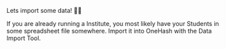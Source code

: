 Lets import some data! 💪💪

If you are already running a Institute, you most likely have your Students in some spreadsheet file somewhere. Import it into OneHash with the Data Import Tool.
